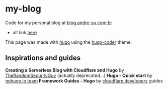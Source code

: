 # my-blog

Code for my personal blog at [blog.andre-su.com.br](https://blog.andre-su.com.br/) 
  - alt link [here](https://blog-andre-su.pages.dev/)

This page was made with [hugo](https://gohugo.io/) using the [hugo-coder](https://github.com/luizdepra/hugo-coder/) theme.

## Inspirations and guides

**Creating a Serverless Blog with Cloudflare and Hugo** by [TheRandomSecurityGuy](https://randomsecurity.dev/posts/serverless-blog/) (actually deprecated...)
**Hugo - Quick start** by [gohugo.io team](https://gohugo.io/getting-started/quick-start/)
**Framework Guides - Hugo** by [cloudflare developers](https://developers.cloudflare.com/pages/framework-guides/deploy-a-hugo-site/) guides
